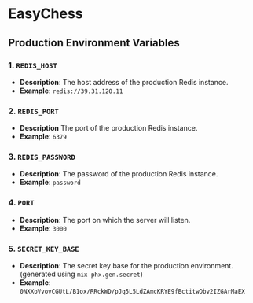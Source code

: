 # EasyChess

## Production Environment Variables

### 1. `REDIS_HOST`

- **Description**: The host address of the production Redis instance.
- **Example**: `redis://39.31.120.11`

### 2. `REDIS_PORT`

- **Description** The port of the production Redis instance.
- **Example**: `6379`

### 3. `REDIS_PASSWORD`

- **Description**: The password of the production Redis instance.
- **Example**: `password`

### 4. `PORT`

- **Description**: The port on which the server will listen.
- **Example**: `3000`

### 5. `SECRET_KEY_BASE`

- **Description**: The secret key base for the production environment. (generated using `mix phx.gen.secret`)
- **Example**: `0NXXoVvovCGUtL/B1ox/RRckWD/pJq5L5LdZAmcKRYE9fBctitwDbv2IZGArMaEX`